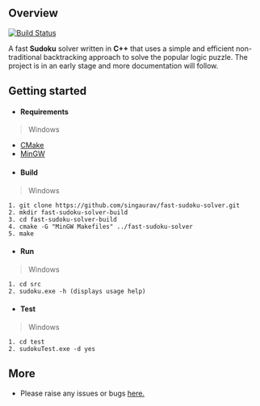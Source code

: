 ## Overview
[![Build Status](https://travis-ci.org/singaurav/fast-sudoku-solver.svg?branch=master)](https://travis-ci.org/singaurav/fast-sudoku-solver)

A fast __Sudoku__ solver written in __C++__ that uses a simple and efficient non-traditional backtracking approach to solve the popular logic puzzle. The project is in an early stage and more documentation will follow.

## Getting started
* #### Requirements
 > Windows

 + [CMake](https://cmake.org/)
 + [MinGW](http://www.mingw.org/)
* #### Build
 > Windows

   ```
   1. git clone https://github.com/singaurav/fast-sudoku-solver.git
   2. mkdir fast-sudoku-solver-build
   3. cd fast-sudoku-solver-build
   4. cmake -G "MinGW Makefiles" ../fast-sudoku-solver
   5. make         
   ```     
* #### Run
 > Windows

   ```
   1. cd src
   2. sudoku.exe -h (displays usage help)
   ```
* #### Test
 > Windows

 ```
 1. cd test
 2. sudokuTest.exe -d yes
 ```

## More
* Please raise any issues or bugs [here.](https://github.com/singaurav/fast-sudoku-solver/issues)
